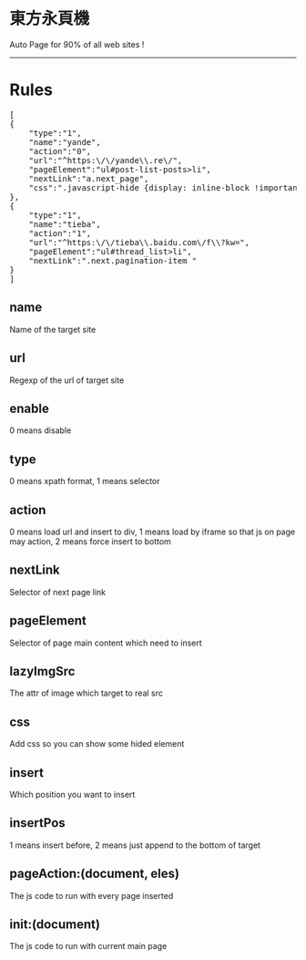 東方永頁機
==
Auto Page for 90% of all web sites !

---

Rules
==
<pre>
[
{
    "type":"1",
    "name":"yande",
    "action":"0",
    "url":"^https:\/\/yande\\.re\/",
    "pageElement":"ul#post-list-posts>li",
    "nextLink":"a.next_page",
    "css":".javascript-hide {display: inline-block !important;}"
},
{
    "type":"1",
    "name":"tieba",
    "action":"1",
    "url":"^https:\/\/tieba\\.baidu.com\/f\\?kw=",
    "pageElement":"ul#thread_list>li",
    "nextLink":".next.pagination-item "
}
]
</pre>

name
--
Name of the target site

url
--
Regexp of the url of target site

enable
--
0 means disable

type
--
0 means xpath format, 1 means selector

action
--
0 means load url and insert to div, 1 means load by iframe so that js on page may action, 2 means force insert to bottom

nextLink
--
Selector of next page link

pageElement
--
Selector of page main content which need to insert

lazyImgSrc
--
The attr of image which target to real src

css
--
Add css so you can show some hided element

insert
--
Which position you want to insert

insertPos
--
1 means insert before, 2 means just append to the bottom of target

pageAction:(document, eles)
--
The js code to run with every page inserted

init:(document)
--
The js code to run with current main page
